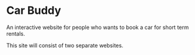 # Car Buddy

An interactive website for people who wants to book a car for short term rentals.

This site will consist of two separate websites.
